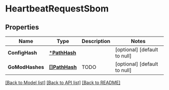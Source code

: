 # HeartbeatRequestSbom

## Properties
Name | Type | Description | Notes
------------ | ------------- | ------------- | -------------
**ConfigHash** | [***PathHash**](pathHash.md) |  | [optional] [default to null]
**GoModHashes** | [**[]PathHash**](pathHash.md) | TODO | [optional] [default to null]

[[Back to Model list]](../README.md#documentation-for-models) [[Back to API list]](../README.md#documentation-for-api-endpoints) [[Back to README]](../README.md)


